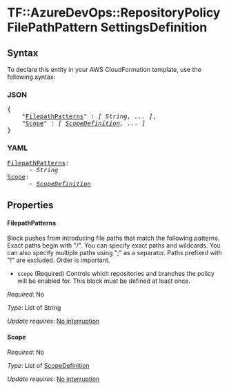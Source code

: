 # TF::AzureDevOps::RepositoryPolicyFilePathPattern SettingsDefinition

## Syntax

To declare this entity in your AWS CloudFormation template, use the following syntax:

### JSON

<pre>
{
    "<a href="#filepathpatterns" title="FilepathPatterns">FilepathPatterns</a>" : <i>[ String, ... ]</i>,
    "<a href="#scope" title="Scope">Scope</a>" : <i>[ <a href="scopedefinition.md">ScopeDefinition</a>, ... ]</i>
}
</pre>

### YAML

<pre>
<a href="#filepathpatterns" title="FilepathPatterns">FilepathPatterns</a>: <i>
      - String</i>
<a href="#scope" title="Scope">Scope</a>: <i>
      - <a href="scopedefinition.md">ScopeDefinition</a></i>
</pre>

## Properties

#### FilepathPatterns

Block pushes from introducing file paths that match the following patterns. Exact paths begin with "/". You can specify exact paths and wildcards. You can also specify multiple paths using ";" as a separator. Paths prefixed with "!" are excluded. Order is important.
- `scope` (Required) Controls which repositories and branches the policy will be enabled for. This block must be defined
at least once.

_Required_: No

_Type_: List of String

_Update requires_: [No interruption](https://docs.aws.amazon.com/AWSCloudFormation/latest/UserGuide/using-cfn-updating-stacks-update-behaviors.html#update-no-interrupt)

#### Scope

_Required_: No

_Type_: List of <a href="scopedefinition.md">ScopeDefinition</a>

_Update requires_: [No interruption](https://docs.aws.amazon.com/AWSCloudFormation/latest/UserGuide/using-cfn-updating-stacks-update-behaviors.html#update-no-interrupt)

